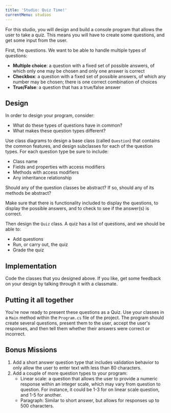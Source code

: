 ```yaml
---
title: 'Studio: Quiz Time!'
currentMenu: studios
---
```


For this studio, you will design and build a console program that allows the user to take a quiz. This means you will have to create some questions, and get some input from the user.

First, the questions. We want to be able to handle multiple types of questions:
- **Multiple choice**: a question with a fixed set of possible answers, of which only one may be chosen and only one answer is correct
- **Checkbox**: a question with a fixed set of possible answers, of which any number may be chosen; there is one correct combination of choices
- **True/False**: a question that has a true/false answer

## Design

In order to design your program, consider:

* What do these types of questions have in common?
* What makes these question types different?

Use class diagrams to design a base class (called `Question`) that contains the common features, and design subclasses for each of the question types. For each question type be sure to include:
- Class name
- Fields and properties with access modifiers
- Methods with access modifiers
- Any inheritance relationship

Should any of the question classes be abstract? If so, should any of its methods be abstract?

Make sure that there is functionality included to display the questions, to display the possible answers, and to check to see if the answer(s) is correct.

Then design the `Quiz` class. A quiz has a list of questions, and we should be able to:
- Add questions
- Run, or carry out, the quiz
- Grade the quiz

## Implementation

Code the classes that you designed above. If you like, get some feedback on your design by talking through it with a classmate.

## Putting it all together

You're now ready to present these questions as a Quiz. Use your classes in a `Main` method  within the `Program.cs` file of the project. The program should create several questions, present them to the user, accept the user's responses, and then tell them whether their answers were correct or incorrect.

## Bonus Missions

1. Add a short answer question type that includes validation behavior to only allow the user to enter text with less than 80 characters.
2. Add a couple of more question types to your program:
    - Linear scale: a question that allows the user to provide a numeric response within an integer scale, which may vary from question to question. For instance, it could be 1-3 for on linear scale question, and 1-5 for another.
    - Paragraph: Similar to short answer, but allows for responses up to 500 characters.
